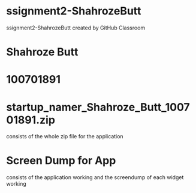 # ssignment2-ShahrozeButt
ssignment2-ShahrozeButt created by GitHub Classroom
# Shahroze Butt 
# 100701891 
# startup_namer_Shahroze_Butt_100701891.zip 
consists of the whole zip file for the application 
# Screen Dump for App 
consists of the application working and the screendump of each widget working

